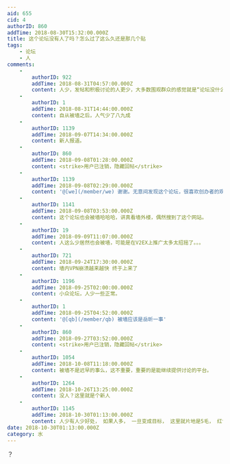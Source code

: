 ```yaml
---
aid: 655
cid: 4
authorID: 860
addTime: 2018-08-30T15:32:00.000Z
title: 这个论坛没有人了吗？怎么过了这么久还是那几个贴
tags:
    - 论坛
    - 人
comments:
    -
        authorID: 922
        addTime: 2018-08-31T04:57:00.000Z
        content: 人少，发帖和积极讨论的人更少，大多数围观群众的感觉就是“论坛没什么人”（其实可能真的没什么人，哈哈）
    -
        authorID: 1
        addTime: 2018-08-31T14:44:00.000Z
        content: 自从被墙之后，人气少了八九成
    -
        authorID: 1139
        addTime: 2018-09-07T14:34:00.000Z
        content: 新人报道。
    -
        authorID: 860
        addTime: 2018-09-08T01:28:00.000Z
        content: <strike>用户已注销，隐藏回帖</strike>
    -
        authorID: 1139
        addTime: 2018-09-08T02:29:00.000Z
        content: '@[we](/member/we) 谢谢。无意间发现这个论坛，很喜欢创办者的观点和注册机制。'
    -
        authorID: 1141
        addTime: 2018-09-08T03:53:00.000Z
        content: 这个论坛也会被墙哈哈哈，讲真看墙外楼，偶然搜到了这个网站。
    -
        authorID: 19
        addTime: 2018-09-09T11:07:00.000Z
        content: 人这么少居然也会被墙，可能是在V2EX上推广太多太招摇了。。。
    -
        authorID: 721
        addTime: 2018-09-24T17:30:00.000Z
        content: 墙内VPN崩溃越来越快 终于上来了
    -
        authorID: 1196
        addTime: 2018-09-25T02:00:00.000Z
        content: 小众论坛，人少一些正常。
    -
        authorID: 1
        addTime: 2018-09-25T04:52:00.000Z
        content: '@[qb](/member/qb) 被墙应该是岳昕一事'
    -
        authorID: 860
        addTime: 2018-09-27T03:52:00.000Z
        content: <strike>用户已注销，隐藏回帖</strike>
    -
        authorID: 1054
        addTime: 2018-10-08T11:18:00.000Z
        content: 被墙不是迟早的事么，这不重要，重要的是能继续提供讨论的平台。
    -
        authorID: 1264
        addTime: 2018-10-26T13:25:00.000Z
        content: 没人？这里就是个新人
    -
        authorID: 1145
        addTime: 2018-10-30T01:13:00.000Z
        content: 人少有人少好处， 如果人多， 一旦变成目标， 这里就片地是5毛， 红色海洋了， 那就没啥营养的东西好看了
date: 2018-10-30T01:13:00.000Z
category: 水
---
```


？
